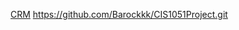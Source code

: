 [CRM](https://www.appsheet.com/start/a654a724-7ab0-470b-a8cf-a4e2d29d465b)
https://github.com/Barockkk/CIS1051Project.git
